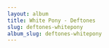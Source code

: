 ```yaml
---
layout: album
title: White Pony - Deftones
slug: deftones-whitepony
album_slug: deftones-whitepony
---
```

